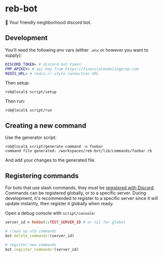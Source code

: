 # reb-bot

🤖 Your friendly neighborhood discord bot.

## Development

You'll need the following env vars (either `.env` or however you want to supply):

```sh
DISCORD_TOKEN= # discord bot token
FMP_APIKEY= # api key from https://financialmodelingprep.com
REDIS_URL= # redis:// style connection URL
```

Then setup:

```console
rob@local$ script/setup
```

Then run:

```console
rob@local$ script/run
```

## Creating a new command

Use the generator script:

```console
rob@local$ script/generate-command -n foobar
command file generated: /workspaces/reb-bot/lib/commands/foobar.rb
```

And add your changes to the generated file.

## Registering commands

For bots that use slash commands, they must be [registered with Discord](https://discord.com/developers/docs/interactions/application-commands#registering-a-command). Commands can be registered globally, or to a specific server. During development, it's recommended to register to a specific server since it will update instantly, then register it globally when ready.

Open a debug console with `script/console`:

```ruby
server_id = Rebbot::TEST_SERVER_ID # or nil for global

# clean up old commands
bot.delete_commands!(server_id)

# register new commands
bot.register_commands!(server_id)
```
